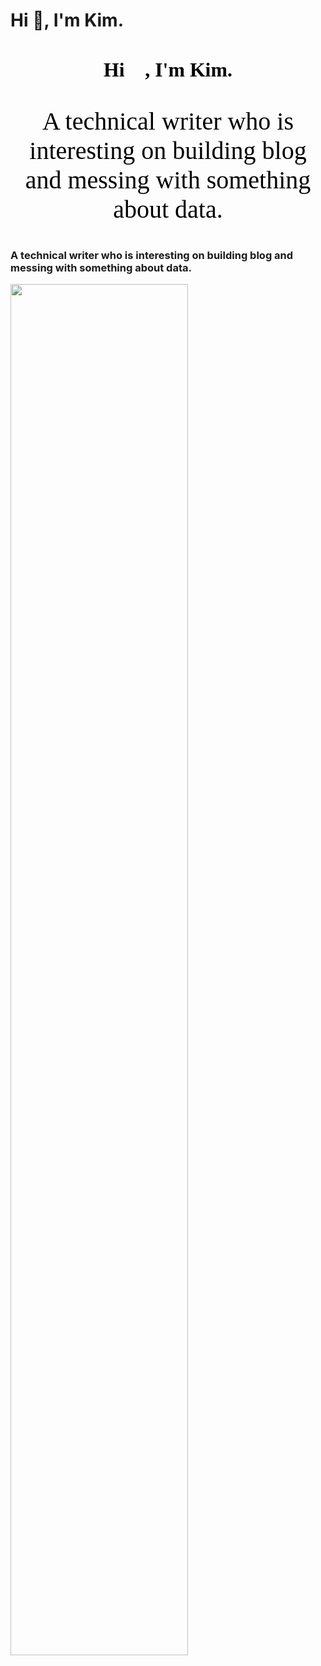 # Hi 👋, I'm Kim.
<h1 style="text-align:center;font-family:等线;color:black;font-size:31.8px">              Hi 👋, I'm Kim.</h1>


<p style="text-align:center;font-family:Arial Unicode MS;color:black;font-size:40px">A technical writer who is interesting on building blog and messing with something about data.</p>


### A technical writer who is interesting on building blog and messing with something about data.

<img src="https://github-readme-stats.vercel.app/api?username=Kimwangqing&theme=cobalt&show_icons=true" width="75%" />



